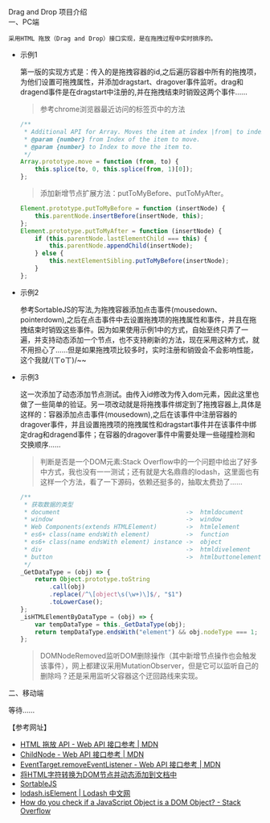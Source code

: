 Drag and Drop 项目介绍  
一、PC端  

    采用HTML 拖放（Drag and Drop）接口实现，是在拖拽过程中实时排序的。
    
* 示例1  

    第一版的实现方式是：传入的是拖拽容器的id,之后遍历容器中所有的拖拽项，为他们设置可拖拽属性，并添加dragstart、dragover事件监听。drag和dragend事件是在dragstart中注册的,并在拖拽结束时销毁这两个事件……

    >参考chrome浏览器最近访问的标签页中的方法
    ```javascript
    /**
     * Additional API for Array. Moves the item at index |from| to index |to|.
     * @param {number} from Index of the item to move.
     * @param {number} to Index to move the item to.
     */
    Array.prototype.move = function (from, to) {
        this.splice(to, 0, this.splice(from, 1)[0]);
    };
    ```
    >添加新增节点扩展方法：putToMyBefore、putToMyAfter。
    ```javascript
    Element.prototype.putToMyBefore = function (insertNode) {
        this.parentNode.insertBefore(insertNode, this);
    };
    Element.prototype.putToMyAfter = function (insertNode) {
        if (this.parentNode.lastElementChild === this) {
            this.parentNode.appendChild(insertNode);
        } else {
            this.nextElementSibling.putToMyBefore(insertNode);
        }
    };
    ```
* 示例2  

    参考SortableJS的写法,为拖拽容器添加点击事件(mousedown、pointerdown),之后在点击事件中去设置拖拽项的拖拽属性和事件，并且在拖拽结束时销毁这些事件。因为如果使用示例1中的方式，自始至终只弄了一遍，并支持动态添加一个节点，也不支持刷新的方法，现在采用这种方式，就不用担心了……但是如果拖拽项比较多时，实时注册和销毁会不会影响性能，这个我就/(ㄒoㄒ)/~~

* 示例3  

    这一次添加了动态添加节点测试。由传入id修改为传入dom元素，因此这里也做了一些简单的验证。另一项改动就是将拖拽事件绑定到了拖拽容器上,具体是这样的：容器添加点击事件(mousedown),之后在该事件中注册容器的dragover事件，并且设置拖拽项的拖拽属性和dragstart事件并在该事件中绑定drag和dragend事件；在容器的dragover事件中需要处理一些碰撞检测和交换顺序……

    >判断是否是一个DOM元素:Stack Overflow中的一个问题中给出了好多中方式，我也没有一一测试；还有就是大名鼎鼎的lodash，这里面也有这样一个方法，看了一下源码，依赖还挺多的，抽取太费劲了……
    ```javascript
    /**
     * 获取数据的类型
     * document                                   ->  htmldocument
     * window                                     ->  window
     * Web Components(extends HTMLElement)        ->  htmlelement
     * es6+ class(name endsWith element)          ->  function
     * es6+ class(name endsWith element) instance ->  object 
     * div                                        ->  htmldivelement
     * button                                     ->  htmlbuttonelement
     */
    _GetDataType = (obj) => {
        return Object.prototype.toString
            .call(obj)
            .replace(/^\[object\s(\w+)\]$/, "$1")
            .toLowerCase();
    };
    _isHTMLElementByDataType = (obj) => {
        var tempDataType = this._GetDataType(obj);
        return tempDataType.endsWith("element") && obj.nodeType === 1;
    };
    ```
    >DOMNodeRemoved监听DOM删除操作（其中新增节点操作也会触发该事件），网上都建议采用MutationObserver，但是它可以监听自己的删除吗？还是采用监听父容器这个迂回路线来实现。

二、移动端  

等待……

【参考网址】  
* [HTML 拖放 API - Web API 接口参考 | MDN](https://developer.mozilla.org/zh-CN/docs/Web/API/HTML_Drag_and_Drop_API)  
* [ChildNode - Web API 接口参考 | MDN](https://developer.mozilla.org/zh-CN/docs/Web/API/ChildNode)
* [EventTarget.removeEventListener - Web API 接口参考 | MDN](https://developer.mozilla.org/zh-CN/docs/Web/API/EventTarget/removeEventListener)
* [将HTML字符转换为DOM节点并动态添加到文档中](https://juejin.im/post/5b784074518825430e570a7f)
* [SortableJS](https://github.com/SortableJS/Sortable)
* [lodash.isElement | Lodash 中文网](https://www.lodashjs.com/docs/lodash.isElement)
* [How do you check if a JavaScript Object is a DOM Object? - Stack Overflow](https://stackoverflow.com/questions/384286/how-do-you-check-if-a-javascript-object-is-a-dom-object)